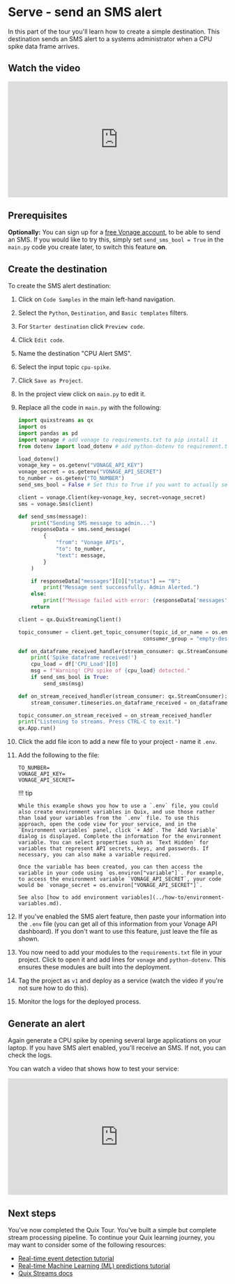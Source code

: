 # Serve - send an SMS alert

In this part of the tour you'll learn how to create a simple destination. This destination sends an SMS alert to a systems administrator when a CPU spike data frame arrives.

## Watch the video

<div style="position: relative; padding-bottom: 52.74853801169591%; height: 0;"><iframe src="https://www.loom.com/embed/69dccaa10fd549d089c2646f64a61d30?sid=1617f044-33d1-453b-b2e9-c1cc41d9d61e" frameborder="0" webkitallowfullscreen mozallowfullscreen allowfullscreen style="position: absolute; top: 0; left: 0; width: 100%; height: 100%;"></iframe></div>

## Prerequisites

**Optionally:** You can sign up for a [free Vonage account](https://developer.vonage.com/sign-up), to be able to send an SMS. If you would like to try this, simply set `send_sms_bool = True` in the `main.py` code you create later, to switch this feature **on**.

## Create the destination

To create the SMS alert destination:

1. Click on `Code Samples` in the main left-hand navigation. 
2. Select the `Python`, `Destination`, and `Basic templates` filters.
3. For `Starter destination` click `Preview code`.
4. Click `Edit code`.
5. Name the destination "CPU Alert SMS".
6. Select the input topic `cpu-spike`.
7. Click `Save as Project`.
8. In the project view click on `main.py` to edit it.
9. Replace all the code in `main.py` with the following:

    ```python
    import quixstreams as qx
    import os
    import pandas as pd
    import vonage # add vonage to requirements.txt to pip install it
    from dotenv import load_dotenv # add python-dotenv to requirement.txt

    load_dotenv()
    vonage_key = os.getenv("VONAGE_API_KEY")
    vonage_secret = os.getenv("VONAGE_API_SECRET")
    to_number = os.getenv("TO_NUMBER")
    send_sms_bool = False # Set this to True if you want to actually send an SMS (you'll need a free Vonage account)

    client = vonage.Client(key=vonage_key, secret=vonage_secret)
    sms = vonage.Sms(client)

    def send_sms(message):
        print("Sending SMS message to admin...")
        responseData = sms.send_message(
            {
                "from": "Vonage APIs",
                "to": to_number,
                "text": message,
            }
        )

        if responseData["messages"][0]["status"] == "0":
            print("Message sent successfully. Admin Alerted.")
        else:
            print(f"Message failed with error: {responseData['messages'][0]['error-text']}")
        return

    client = qx.QuixStreamingClient()

    topic_consumer = client.get_topic_consumer(topic_id_or_name = os.environ["input"],
                                            consumer_group = "empty-destination")

    def on_dataframe_received_handler(stream_consumer: qx.StreamConsumer, df: pd.DataFrame):
        print('Spike dataframe received!')
        cpu_load = df['CPU_Load'][0]
        msg = f"Warning! CPU spike of {cpu_load} detected."
        if send_sms_bool is True:
            send_sms(msg)

    def on_stream_received_handler(stream_consumer: qx.StreamConsumer):
        stream_consumer.timeseries.on_dataframe_received = on_dataframe_received_handler

    topic_consumer.on_stream_received = on_stream_received_handler
    print("Listening to streams. Press CTRL-C to exit.")
    qx.App.run()
    ```

11. Click the add file icon to add a new file to your project - name it `.env`.
12. Add the following to the file:

    ```
    TO_NUMBER=
    VONAGE_API_KEY=
    VONAGE_API_SECRET=
    ```

    !!! tip

        While this example shows you how to use a `.env` file, you could also create environment variables in Quix, and use those rather than load your variables from the `.env` file. To use this approach, open the code view for your service, and in the `Environment variables` panel, click `+ Add`. The `Add Variable` dialog is displayed. Complete the information for the environment variable. You can select properties such as `Text Hidden` for variables that represent API secrets, keys, and passwords. If necessary, you can also make a variable required.
        
        Once the variable has been created, you can then access the variable in your code using `os.environ["variable"]`. For example, to access the environment variable `VONAGE_API_SECRET`, your code would be `vonage_secret = os.environ["VONAGE_API_SECRET"]`.

        See also [how to add environment variables](../how-to/environment-variables.md).

13. If you've enabled the SMS alert feature, then paste your information into the `.env` file (you can get all of this information from your Vonage API dashboard). If you don't want to use this feature, just leave the file as shown.
14. You now need to add your modules to the `requirements.txt` file in your project. Click to open it and add lines for `vonage` and `python-dotenv`. This ensures these modules are built into the deployment.
15. Tag the project as `v1` and deploy as a service (watch the video if you're not sure how to do this).
16. Monitor the logs for the deployed process.

## Generate an alert

Again generate a CPU spike by opening several large applications on your laptop. If you have SMS alert enabled, you'll receive an SMS. If not, you can check the logs.

You can watch a video that shows how to test your service:

<div style="position: relative; padding-bottom: 53.0373831775701%; height: 0;"><iframe src="https://www.loom.com/embed/08cdaef968c944ba90fdd03ec733e97e?sid=a6366cd6-7716-44fa-8e2b-c2a408bb89d2" frameborder="0" webkitallowfullscreen mozallowfullscreen allowfullscreen style="position: absolute; top: 0; left: 0; width: 100%; height: 100%;"></iframe></div>

## Next steps

You've now completed the Quix Tour. You've built a simple but complete stream processing pipeline. To continue your Quix learning journey, you may want to consider some of the following resources:

* [Real-time event detection tutorial](../tutorials/event-detection/index.md)
* [Real-time Machine Learning (ML) predictions tutorial](../tutorials/data-science/index.md)
* [Quix Streams docs](../../client-library-intro.md)
